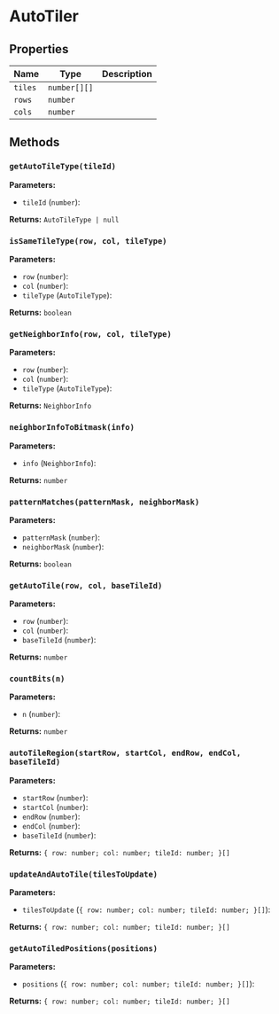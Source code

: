 # AutoTiler

## Properties

| Name | Type | Description |
|------|------|-------------|
| `tiles` | `number[][]` |  |
| `rows` | `number` |  |
| `cols` | `number` |  |

## Methods

### `getAutoTileType(tileId)`

**Parameters:**

- `tileId` (`number`): 

**Returns:** `AutoTileType | null`

### `isSameTileType(row, col, tileType)`

**Parameters:**

- `row` (`number`): 
- `col` (`number`): 
- `tileType` (`AutoTileType`): 

**Returns:** `boolean`

### `getNeighborInfo(row, col, tileType)`

**Parameters:**

- `row` (`number`): 
- `col` (`number`): 
- `tileType` (`AutoTileType`): 

**Returns:** `NeighborInfo`

### `neighborInfoToBitmask(info)`

**Parameters:**

- `info` (`NeighborInfo`): 

**Returns:** `number`

### `patternMatches(patternMask, neighborMask)`

**Parameters:**

- `patternMask` (`number`): 
- `neighborMask` (`number`): 

**Returns:** `boolean`

### `getAutoTile(row, col, baseTileId)`

**Parameters:**

- `row` (`number`): 
- `col` (`number`): 
- `baseTileId` (`number`): 

**Returns:** `number`

### `countBits(n)`

**Parameters:**

- `n` (`number`): 

**Returns:** `number`

### `autoTileRegion(startRow, startCol, endRow, endCol, baseTileId)`

**Parameters:**

- `startRow` (`number`): 
- `startCol` (`number`): 
- `endRow` (`number`): 
- `endCol` (`number`): 
- `baseTileId` (`number`): 

**Returns:** `{ row: number; col: number; tileId: number; }[]`

### `updateAndAutoTile(tilesToUpdate)`

**Parameters:**

- `tilesToUpdate` (`{ row: number; col: number; tileId: number; }[]`): 

**Returns:** `{ row: number; col: number; tileId: number; }[]`

### `getAutoTiledPositions(positions)`

**Parameters:**

- `positions` (`{ row: number; col: number; tileId: number; }[]`): 

**Returns:** `{ row: number; col: number; tileId: number; }[]`

